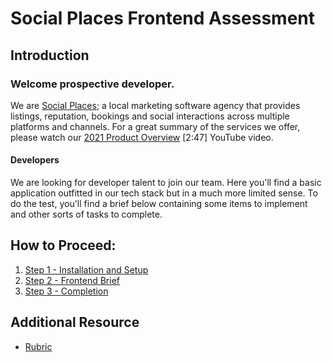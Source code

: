 # Social Places Frontend Assessment
##  Introduction
### Welcome prospective developer.
We are [Social Places](https://socialplaces.io); a local marketing software agency that provides
listings, reputation, bookings and social interactions across multiple platforms and channels.
For a great summary of the services we offer, please watch our
[2021 Product Overview](https://www.youtube.com/watch?v=CLQeB5pFpNw) [2:47] YouTube video.

#### Developers
We are looking for developer talent to join our team. Here you'll find a
basic application outfitted in our tech stack but in a much more limited sense.
To do the test, you'll find a brief below containing some items to implement
and other sorts of tasks to complete.


## How to Proceed:
1. [Step 1 - Installation and Setup](./.readme/Step%201%20-%20Installation%20and%20setup.md)
2. [Step 2 - Frontend Brief](./.readme/Step%202%20-%20Frontend%20Brief.md)
3. [Step 3 - Completion](./.readme/Step%203%20-%20Completion.md)

## Additional Resource
- [Rubric](./.readme/Additional%20Information%20-%20Rubric.md)
